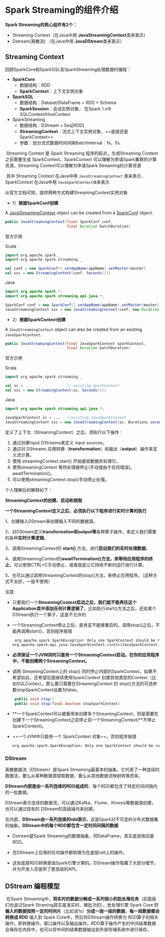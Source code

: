 # Spark Streaming的组件介绍

**Spark Streaming的核心组件有2个：**

-   Streaming Context（在Java中用 **JavaStreamingContext**类来表示）
-   Dstream(离散流) （在Java中用 **JavaDStream**类来表示）

## Streaming Context

回顾SparkCore和SparkSQL及SparkStreaming处理数据时编程： 

-   **SparkCore** 
    -   数据结构：RDD 
    -   **SparkContext**：上下文实例对象 
-   **SparkSQL** 
    -   数据结构：Dataset/DataFrame = RDD + Schema  
    -   **SparkSession**：会话实例对象， 在Spark 1.x中SQLContext/HiveContext 
-   SparkStreaming 
    -   数据结构：DStream = Seq[RDD] 
    -   **StreamingContext**：流式上下文实例对象，==底层还是SparkContext==
    -   参数：划分流式数据时间间隔BatchInterval：1s，5s

​	Streaming Context 是 Spark Streaming 程序的起点，生成Streaming Context之前需要生成 SparkContext，SparkContext 可以理解为申请Spark集群的计算资源，Streaming Context可以理解为申请Spark Streaming的计算资源

​	其中 Streaming Context 在Java中用 `JavaStreamingContext` 类来表示，SparkContext 在Java中用 `JavaSparkContext类`来表示

从官方文档可知，提供两种方式构建StreamingContext实例对象

-   1）**根据SparkConf创建**

A [JavaStreamingContext](https://spark.apache.org/docs/3.2.0/api/java/index.html?org/apache/spark/streaming/api/java/JavaStreamingContext.html) object can be created from a [SparkConf](https://spark.apache.org/docs/3.2.0/api/java/index.html?org/apache/spark/SparkConf.html) object.

```java
public JavaStreamingContext(final SparkConf conf, 
                            final Duration batchDuration) 
```

官方示例

Scala

```scala
import org.apache.spark._
import org.apache.spark.streaming._

val conf = new SparkConf().setAppName(appName).setMaster(master)
val ssc = new StreamingContext(conf, Seconds(1))
```

Java

```java
import org.apache.spark.*;
import org.apache.spark.streaming.api.java.*;

SparkConf conf = new SparkConf().setAppName(appName).setMaster(master);
JavaStreamingContext ssc = new JavaStreamingContext(conf, new Duration(1000));
```

-   2）**根据SparkContext创建**

A `JavaStreamingContext` object can also be created from an existing `JavaSparkContext`.

```java
public JavaStreamingContext(final JavaSparkContext sparkContext,
                            final Duration batchDuration)
```

官方示例

Scala

```scala
import org.apache.spark.streaming._

val sc = ...                // existing SparkContext
val ssc = new StreamingContext(sc, Seconds(1))
```

Java

```java
import org.apache.spark.streaming.api.java.*;

JavaSparkContext sc = ...   //existing JavaSparkContext
JavaStreamingContext ssc = new JavaStreamingContext(sc, Durations.seconds(1));
```

定义了上下文（StreamingContext）之后，须执行以下操作：

1.  通过创建input DStreams来定义 input sources。
2.  通过对 DStreams 应用转换（**transformation**）和输出（**output**）操作来定义流计算。
3.  使用 streamingContext.start() 开始接收数据并处理它。
4.  使用streamingContext 等待处理被停止(手动或由于任何错误)。awaitTermination()。
5.  可以使用streamingContext.stop()手动停止处理。

个人理解后的解释如下：

**StreamingContext的创建、启动和销毁**

**一个StreamingContext定义之后，必须执行以下程序进行实时计算的执行**

1、创建输入DStream来创建输入不同的数据源。

2、对DStream定义**transformation和output等**各种算子操作，来定义我们需要的各种**实时计算逻辑**。

3、调用StreamingContext的 **start()** 方法，进行**启动我们的实时处理数据**。

4、调用StreamingContext的**awaitTermination()**方法，来**等待应用程序的终止**。可以使用CTRL+C手动停止，或者就是让它持续不断的运行进行计算。

5、也可以通过调用StreamingContext的stop()方法，来停止应用程序。（这种方式不太好，一般不使用）

注意:

-   只要我们一个**StreamingContext启动之后，我们就不能再往这个Application其中添加任何计算逻辑了**。比如执行start()方法之后，还给某个DStream执行一个算子，这是不允许的

-   一个StreamingContext停止之后，是肯定不能够重启的。调用stop()之后，不能再调用start()，否则程序报错

    ```diff
     org.apache.spark.SparkException: Only one SparkContext should be running in this JVM (see SPARK-2243).The currently running SparkContext was created at:
    org.apache.spark.api.java.JavaSparkContext.<init>(JavaSparkContext.scala:58)
    ```

-   **必须保证一个JVM同时只能有一个StreamingContext启动。在你的应用程序中，不能创建两个StreamingContext。**

-   调用 StreamingContext上的 stop()  同时停止内部的SparkContext，如果不希望如此，还希望后面继续使用SparkContext 创建其他类型的Context（比如SQLContex）。那么要只需要在StreamingContext 的 stop()方法的可选参数stopSparkContext设置为false。

    ```java
     public void stop()
     public void stop(final boolean stopSparkContext)
    ```

-   **一个SparkContext可以被重用来创建多个StreamingContext，但是需要在创建下一个StreamingContext之前停止前一个StreamingContext(**不停止SparkContext)。

-   ==一个JVM中只能有一个 SparkContext 对象==，否则程序报错

    ```diff
    org.apache.spark.SparkException: Only one SparkContext should be running in this JVM (see SPARK-2243).The currently running SparkContext was created at:
    ```

    

### DStream

离散数据流（DStream）是Spark Streaming最基本的抽象。它代表了一种连续的数据流，要么从某种数据源提取数据，要么从其他数据流映射转换而来。

**DStream内部是由一系列连续的RDD组成的**，每个RDD都包含了特定时间间隔内的一批数据。

DStream表示连续的数据流，可以通过Kafka、Flume、Kinesis等数据源创建，也可以通过现有的 DStream的高级操作来创建。

在内部，**DStream由一系列连续的rdd表示**，这是Spark对不可变的分布式数据集的抽象。**DStream中的每个RDD都包含一定时间间隔的数据**

-   Dstream是Spark Streaming的数据抽象，同DataFrame，其实底层依旧是RDD。

-   在DStream上应用的任何操作都转换为在底层rdd上的操作。

-   这些底层RDD转换是由Spark引擎计算的。DStream操作隐藏了大部分细节，并为开发人员提供了更高级的API。



## DStream 编程模型

​	在Spark Streaming中，**将实时的数据分解成一系列很小的批处理任务**（前面我们也说过Spark Straming其实是准实时、微批次的）。批处理引擎 Spark Core 把**输入的数据按照一定的时间片**（比如说1s）**分成一段一段的数据**，**每一段数据都会转换成 RDD** 输入到 Spark Core中，然后将DStream操作转换为 RDD算子的相关操作，即转换操作、窗口操作以及输出操作。RDD算子操作产生的中间结果数据会保存在内存中，也可以将中间的结果数据输出到外部存储系统中进行保存。

